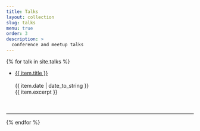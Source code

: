```yaml
---
title: Talks
layout: collection
slug: talks
menu: true
order: 3
description: >
  conference and meetup talks
---
```


<p>
  {% for talk in site.talks %}
    <ul>
      <!-- do a proper li class later-->
      <li style="margin:0 0 50px 0;">
        <span><a href="{{ item.url | relative_url }}" class="h2 flip-title">
        {{ item.title }}</a><br /><br /></span>
        <time class="heading faded fine minicap">
        {{ item.date | date_to_string }}</time><br />  
        <span class="faded fine">{{ item.excerpt }}</span>
      </li>
    </ul>
    <hr>
  {% endfor %}
  </p>